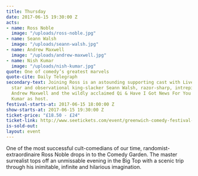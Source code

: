 ```yaml
---
title: Thursday
date: 2017-06-15 19:30:00 Z
acts:
- name: Ross Noble
  image: "/uploads/ross-noble.jpg"
- name: Seann Walsh
  image: "/uploads/seann-walsh.jpg"
- name: Andrew Maxwell
  image: "/uploads/andrew-maxwell.jpg"
- name: Nish Kumar
  image: "/uploads/nish-kumar.jpg"
quote: One of comedy’s greatest marvels
quote-cite: Daily Telegraph
secondary-text: Joining Ross is an astounding supporting cast with Live At The Apollo
  star and observational king-slacker Seann Walsh, razor-sharp, intrepid social commentator
  Andrew Maxwell and the wildly acclaimed Qi & Have I Got News For You regular Nish
  Kumar as host.
festival-starts-at: 2017-06-15 18:00:00 Z
show-starts-at: 2017-06-15 19:30:00 Z
ticket-price: "£18.50 - £24"
ticket-link: http://www.seetickets.com/event/greenwich-comedy-festival-jason-manford/big-top-greenwich-comedy-festival/985933/
is-sold-out: 
layout: event
---
```


One of the most successful cult-comedians of our time, randomist-extraordinaire Ross Noble drops in to the Comedy Garden. The master surrealist tops off an unmissable evening in the Big Top with a scenic trip through his inimitable, infinite and hilarious imagination. 